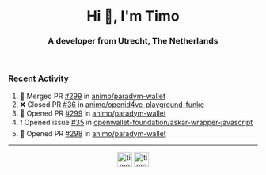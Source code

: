 <h1 align="center">Hi 👋, I'm Timo</h1>
<h3 align="center">A developer from Utrecht, The Netherlands</h3>
<br/>
<!-- https://github.com/rahuldkjain/github-profile-readme-generator --!>

<!--  <p align="left"><img src="https://github-readme-stats.vercel.app/api?username=timoglastra&show_icons=true&count_private=true&" alt="timoglastra" /></p> --!>

<!--
Github language stats
<p align="left"><img src="https://github-readme-stats.vercel.app/api/top-langs/?username=timoglastra&layout=compact" alt="timoglastra" /><p>
-->

<!-- Codestats language stats -->
<!-- <p align="left"><img src="https://codestats-readme.vercel.app/api/top-langs/?username=timoglastra&layout=compact&language_count=12" alt="timoglastra" /><p>    --!>
  
<h3>Recent Activity</h3>

<!--START_SECTION:activity-->
1. 🎉 Merged PR [#299](https://github.com/animo/paradym-wallet/pull/299) in [animo/paradym-wallet](https://github.com/animo/paradym-wallet)
2. ❌ Closed PR [#36](https://github.com/animo/openid4vc-playground-funke/pull/36) in [animo/openid4vc-playground-funke](https://github.com/animo/openid4vc-playground-funke)
3. 💪 Opened PR [#299](https://github.com/animo/paradym-wallet/pull/299) in [animo/paradym-wallet](https://github.com/animo/paradym-wallet)
4. ❗ Opened issue [#35](https://github.com/openwallet-foundation/askar-wrapper-javascript/issues/35) in [openwallet-foundation/askar-wrapper-javascript](https://github.com/openwallet-foundation/askar-wrapper-javascript)
5. 💪 Opened PR [#298](https://github.com/animo/paradym-wallet/pull/298) in [animo/paradym-wallet](https://github.com/animo/paradym-wallet)
<!--END_SECTION:activity-->

---

<p align="center">
<a href="https://twitter.com/timoglastra" target="blank"><img align="center" src="https://cdn.jsdelivr.net/npm/simple-icons@3.0.1/icons/twitter.svg" alt="timoglastra" height="30" width="30" /></a>
<a href="https://linkedin.com/in/timoglastra" target="blank"><img align="center" src="https://cdn.jsdelivr.net/npm/simple-icons@3.0.1/icons/linkedin.svg" alt="timoglastra" height="30" width="30" /></a>
</p>



